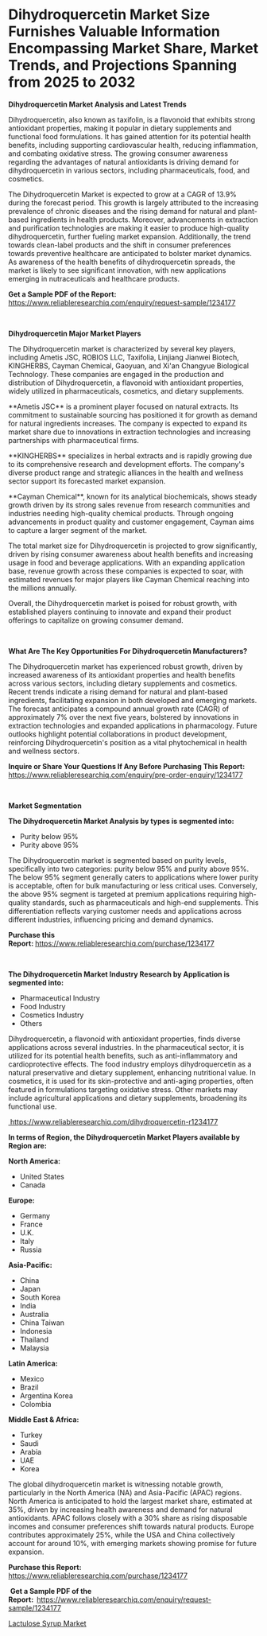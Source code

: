 <p><h1>Dihydroquercetin Market Size Furnishes Valuable Information Encompassing Market Share, Market Trends, and Projections Spanning from 2025 to 2032</h1></p><p><strong>Dihydroquercetin Market Analysis and Latest Trends</strong></p>
<p><p>Dihydroquercetin, also known as taxifolin, is a flavonoid that exhibits strong antioxidant properties, making it popular in dietary supplements and functional food formulations. It has gained attention for its potential health benefits, including supporting cardiovascular health, reducing inflammation, and combating oxidative stress. The growing consumer awareness regarding the advantages of natural antioxidants is driving demand for dihydroquercetin in various sectors, including pharmaceuticals, food, and cosmetics.</p><p>The Dihydroquercetin Market is expected to grow at a CAGR of 13.9% during the forecast period. This growth is largely attributed to the increasing prevalence of chronic diseases and the rising demand for natural and plant-based ingredients in health products. Moreover, advancements in extraction and purification technologies are making it easier to produce high-quality dihydroquercetin, further fueling market expansion. Additionally, the trend towards clean-label products and the shift in consumer preferences towards preventive healthcare are anticipated to bolster market dynamics. As awareness of the health benefits of dihydroquercetin spreads, the market is likely to see significant innovation, with new applications emerging in nutraceuticals and healthcare products.</p></p>
<p><strong>Get a Sample PDF of the Report:&nbsp;</strong> <a href="https://www.reliableresearchiq.com/enquiry/request-sample/1234177?utm_campaign=2456&utm_medium=2&utm_source=Github&utm_content=ia&utm_term=08032025&utm_id=dihydroquercetin">https://www.reliableresearchiq.com/enquiry/request-sample/1234177</a></p>
<p>&nbsp;</p>
<p><strong>Dihydroquercetin Major Market Players</strong></p>
<p><p>The Dihydroquercetin market is characterized by several key players, including Ametis JSC, ROBIOS LLC, Taxifolia, Linjiang Jianwei Biotech, KINGHERBS, Cayman Chemical, Gaoyuan, and Xi'an Changyue Biological Technology. These companies are engaged in the production and distribution of Dihydroquercetin, a flavonoid with antioxidant properties, widely utilized in pharmaceuticals, cosmetics, and dietary supplements.</p><p>**Ametis JSC** is a prominent player focused on natural extracts. Its commitment to sustainable sourcing has positioned it for growth as demand for natural ingredients increases. The company is expected to expand its market share due to innovations in extraction technologies and increasing partnerships with pharmaceutical firms.</p><p>**KINGHERBS** specializes in herbal extracts and is rapidly growing due to its comprehensive research and development efforts. The company's diverse product range and strategic alliances in the health and wellness sector support its forecasted market expansion. </p><p>**Cayman Chemical**, known for its analytical biochemicals, shows steady growth driven by its strong sales revenue from research communities and industries needing high-quality chemical products. Through ongoing advancements in product quality and customer engagement, Cayman aims to capture a larger segment of the market.</p><p>The total market size for Dihydroquercetin is projected to grow significantly, driven by rising consumer awareness about health benefits and increasing usage in food and beverage applications. With an expanding application base, revenue growth across these companies is expected to soar, with estimated revenues for major players like Cayman Chemical reaching into the millions annually.</p><p>Overall, the Dihydroquercetin market is poised for robust growth, with established players continuing to innovate and expand their product offerings to capitalize on growing consumer demand.</p></p>
<p>&nbsp;</p>
<p><strong>What Are The Key Opportunities For Dihydroquercetin Manufacturers?</strong></p>
<p><p>The Dihydroquercetin market has experienced robust growth, driven by increased awareness of its antioxidant properties and health benefits across various sectors, including dietary supplements and cosmetics. Recent trends indicate a rising demand for natural and plant-based ingredients, facilitating expansion in both developed and emerging markets. The forecast anticipates a compound annual growth rate (CAGR) of approximately 7% over the next five years, bolstered by innovations in extraction technologies and expanded applications in pharmacology. Future outlooks highlight potential collaborations in product development, reinforcing Dihydroquercetin's position as a vital phytochemical in health and wellness sectors.</p></p>
<p><strong>Inquire or Share Your Questions If Any Before Purchasing This Report:</strong> <a href="https://www.reliableresearchiq.com/enquiry/pre-order-enquiry/1234177?utm_campaign=2456&utm_medium=2&utm_source=Github&utm_content=ia&utm_term=08032025&utm_id=dihydroquercetin">https://www.reliableresearchiq.com/enquiry/pre-order-enquiry/1234177</a></p>
<p>&nbsp;</p>
<p><strong>Market Segmentation</strong></p>
<p><strong>The Dihydroquercetin Market Analysis by types is segmented into:</strong></p>
<p><ul><li>Purity below 95%</li><li>Purity above 95%</li></ul></p>
<p><p>The Dihydroquercetin market is segmented based on purity levels, specifically into two categories: purity below 95% and purity above 95%. The below 95% segment generally caters to applications where lower purity is acceptable, often for bulk manufacturing or less critical uses. Conversely, the above 95% segment is targeted at premium applications requiring high-quality standards, such as pharmaceuticals and high-end supplements. This differentiation reflects varying customer needs and applications across different industries, influencing pricing and demand dynamics.</p></p>
<p><strong>Purchase this Report:&nbsp;</strong><a href="https://www.reliableresearchiq.com/purchase/1234177?utm_campaign=2456&utm_medium=2&utm_source=Github&utm_content=ia&utm_term=08032025&utm_id=dihydroquercetin">https://www.reliableresearchiq.com/purchase/1234177</a></p>
<p>&nbsp;</p>
<p><strong>The Dihydroquercetin Market Industry Research by Application is segmented into:</strong></p>
<p><ul><li>Pharmaceutical Industry</li><li>Food Industry</li><li>Cosmetics Industry</li><li>Others</li></ul></p>
<p><p>Dihydroquercetin, a flavonoid with antioxidant properties, finds diverse applications across several industries. In the pharmaceutical sector, it is utilized for its potential health benefits, such as anti-inflammatory and cardioprotective effects. The food industry employs dihydroquercetin as a natural preservative and dietary supplement, enhancing nutritional value. In cosmetics, it is used for its skin-protective and anti-aging properties, often featured in formulations targeting oxidative stress. Other markets may include agricultural applications and dietary supplements, broadening its functional use.</p></p>
<p><a href="https://www.reliableresearchiq.com/dihydroquercetin-r1234177?utm_campaign=2456&utm_medium=2&utm_source=Github&utm_content=ia&utm_term=08032025&utm_id=dihydroquercetin">&nbsp;https://www.reliableresearchiq.com/dihydroquercetin-r1234177</a></p>
<p><strong>In terms of Region, the Dihydroquercetin Market Players available by Region are:</strong></p>
<p>
    <p> <strong> North America: </strong>
        <ul>
            <li>United States</li>
            <li>Canada</li>
        </ul>
        </p> 
    <p> <strong> Europe: </strong>
        <ul>
            <li>Germany</li>
            <li>France</li>
            <li>U.K.</li>
            <li>Italy</li>
            <li>Russia</li>
        </ul>
        </p> 
    <p> <strong> Asia-Pacific: </strong>
        <ul>
            <li>China</li>
            <li>Japan</li>
            <li>South Korea</li>
            <li>India</li>
            <li>Australia</li>
            <li>China Taiwan</li>
            <li>Indonesia</li>
            <li>Thailand</li>
            <li>Malaysia</li>
        </ul>
        </p> 
    <p> <strong> Latin America: </strong>
        <ul>
            <li>Mexico</li>
            <li>Brazil</li>
            <li>Argentina Korea</li>
            <li>Colombia</li>
        </ul>
        </p> 
    <p> <strong> Middle East & Africa: </strong>
        <ul>
            <li>Turkey</li>
            <li>Saudi</li>
            <li>Arabia</li>
            <li>UAE</li>
            <li>Korea</li>
        </ul>
    </p>
    </p>
<p><p>The global dihydroquercetin market is witnessing notable growth, particularly in the North America (NA) and Asia-Pacific (APAC) regions. North America is anticipated to hold the largest market share, estimated at 35%, driven by increasing health awareness and demand for natural antioxidants. APAC follows closely with a 30% share as rising disposable incomes and consumer preferences shift towards natural products. Europe contributes approximately 25%, while the USA and China collectively account for around 10%, with emerging markets showing promise for future expansion.</p></p>
<p><strong>Purchase this Report: </strong><a href="https://www.reliableresearchiq.com/purchase/1234177?utm_campaign=2456&utm_medium=2&utm_source=Github&utm_content=ia&utm_term=08032025&utm_id=dihydroquercetin">https://www.reliableresearchiq.com/purchase/1234177</a></p>
<p>&nbsp;<strong>Get a Sample PDF of the Report:&nbsp;&nbsp;</strong><a href="https://www.reliableresearchiq.com/enquiry/request-sample/1234177?utm_campaign=2456&utm_medium=2&utm_source=Github&utm_content=ia&utm_term=08032025&utm_id=dihydroquercetin">https://www.reliableresearchiq.com/enquiry/request-sample/1234177</a></p>
<p><strong></strong></p>
<p><p><a href="https://github.com/oslieselotte2192/Market-Research-Report-List-1/blob/main/lactulose-syrup-market.md?utm_campaign=2456&utm_medium=2&utm_source=Github&utm_content=ia&utm_term=08032025&utm_id=dihydroquercetin">Lactulose Syrup Market</a></p></p>